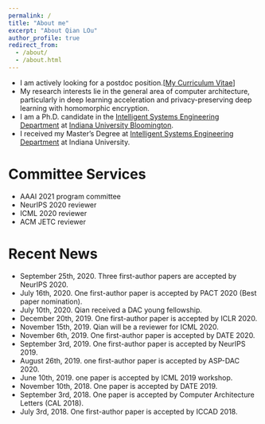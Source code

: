 ```yaml
---
permalink: /
title: "About me"
excerpt: "About Qian LOu"
author_profile: true
redirect_from: 
  - /about/
  - /about.html
---
```


<!--<p align="center">
  <img src="https://qianlou.github.io/files/lq.jpg?raw=true" alt="Photo" style="width: 450px;"/> 
</p>
-->
* I am actively looking for a postdoc position.[[My Curriculum Vitae](http://qianlou.github.io/files/lq_cv.pdf)] 
* My research interests lie in the general area of computer architecture, particularly in deep learning acceleration and privacy-preserving deep learning with homomorphic encryption.
* I am a Ph.D. candidate in the [Intelligent Systems Engineering Department](https://engineering.indiana.edu/) at [Indiana University Bloomington](https://www.indiana.edu/).
* I received my Master’s Degree at [Intelligent Systems Engineering Department](https://engineering.indiana.edu/) at Indiana University.
<!--* I received my Bachelor’s Degree at [Computer Science department](http://www.cs.en.qd.sdu.edu.cn/) at Shandong University. -->

# Committee Services
* AAAI 2021 program committee
* NeurIPS 2020 reviewer
* ICML 2020 reviewer
* ACM JETC reviewer 
<!--* IEEE ASPDAC 2018 sub-reviewer-->

# Recent News
* September 25th, 2020. Three first-author papers are accepted by NeurIPS 2020.
* July 16th, 2020. One first-author paper is accepted by PACT 2020 (Best paper nomination).
* July 10th, 2020. Qian received a DAC young fellowship.
* December 20th, 2019. One first-author paper is accepted by ICLR 2020.
* November 15th, 2019. Qian will be a reviewer for ICML 2020. 
* November 6th, 2019. One first-author paper is accepted by DATE 2020.
* September 3rd, 2019. One first-author paper is accepted by NeurIPS 2019.
* August 26th, 2019. one first-author paper is accepted by ASP-DAC 2020.
* June 10th, 2019. one paper is accepted by ICML 2019 workshop.
* November 10th, 2018. One paper is accepted by DATE 2019.
* September 3rd, 2018. One paper is accepted by Computer Architecture Letters (CAL 2018).
* July 3rd, 2018. One first-author paper is accepted by ICCAD 2018.


